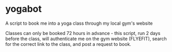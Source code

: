 # yogabot
A script to book me into a yoga class through my local gym's website


Classes can only be booked 72 hours in advance - this script, run 2 days before the class, will authenticate me on the gym website (FLYEFIT), search for the correct link to the class, and post a request to book. 
